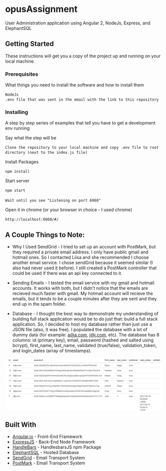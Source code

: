 # opusAssignment

User Administration application using Angular 2, NodeJs, Express, and ElephantSQL

## Getting Started

These instructions will get you a copy of the project up and running on your local machine.

### Prerequisites

What things you need to install the software and how to install them

```
NodeJs
.env file that was sent in the email with the link to this repository
```

### Installing

A step by step series of examples that tell you have to get a development env running

Say what the step will be

```
Clone the repository to your local machine and copy .env file to root directory (next to the index.js file)
```

Install Packages

```
npm install
```

Start server

```
npm start 

Wait until you see "Listening on port 6060"
```

Open it in chrome (or your browser in choice - I used chrome)

```
http://localhost:6060/#/
```

## A Couple Things to Note:

* Why I Used SendGrid - I tried to set up an account with PostMark, but they required a private email address. I only have public gmail and hotmail ones. So I contacted Liisa and she recommended I choose another email service. I chose sendGrid because it seemed similar (I also had never used it before). I still created a PostMark controller that could be used if there was an api key connected to it.

* Sending Emails - I tested the email service with my gmail and hotmail accounts. It works with both, but I didn't notice that the emails are recieved much faster with gmail. My hotmail account will recieve the emails, but it tends to be a couple minutes after they are sent and they end up in the spam folder. 

* Database - I thought the best way to demonstrate my understanding of building full stack application would be to do just that: build a full stack application. So, I decided to host my database rather than just use a JSON file (also, it was free). I populated the database with a lot of dummy data (for example: a@a.com, j@j.com, etc). The database has 8 columns: id (primary key), email, password (hashed and salted using bcrypt), first_name, last_name, validated (true/false), validation_token, and login_dates (array of timestamps). 

![database image](./src/images/db.png)

## Built With

* [Angular.io](https://angular.io/) - Front-End Framework
* [ExpressJS](https://expressjs.com/) - Back-End Node Framework
* [HandleBars](https://www.npmjs.com/package/handlebars) - HandlesbarsJS npm Package
* [ElephantSQL](https://www.elephantsql.com/) - Hosted Database
* [SendGrid](https://sendgrid.com) - Email Transport System
* [PostMark](https://postmarkapp.com/) - Email Transport System

